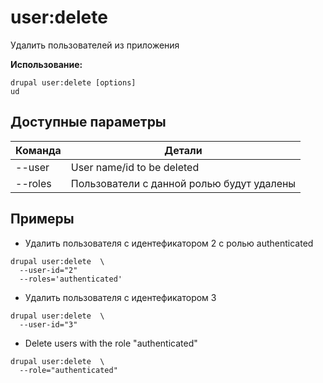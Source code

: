 # user:delete
Удалить пользователей из приложения

**Использование:**
```
drupal user:delete [options]
ud
```

## Доступные параметры
Команда | Детали
-------|-------------
--user | User name/id to be deleted
--roles | Пользователи с данной ролью будут удалены

## Примеры
* Удалить пользователя с идентефикатором 2 с ролью authenticated
```
drupal user:delete  \
  --user-id="2"
  --roles='authenticated'
```
* Удалить пользователя с идентефикатором 3
```
drupal user:delete  \
  --user-id="3"
```
* Delete users with the role "authenticated"
```
drupal user:delete  \
  --role="authenticated"
```

